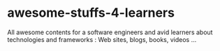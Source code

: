 # awesome-stuffs-4-learners
All awesome contents for a software engineers and avid learners about technologies and frameworks : Web sites, blogs, books, videos ...
